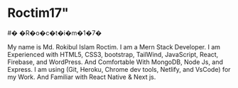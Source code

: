 # Roctim17" 
#� �R�o�c�t�i�m�1�7�

My name is Md. Rokibul Islam Roctim. I am a Mern Stack Developer. I am Experienced with HTML5, CSS3, bootstrap, TailWind, JavaScript, React, Firebase, and WordPress. And Comfortable With MongoDB, Node Js, and Express. I am using (Git, Heroku, Chrome dev tools, Netlify, and VsCode) for my Work. And Familiar with React Native & Next js.
